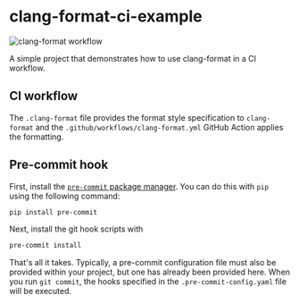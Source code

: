 # clang-format-ci-example

![clang-format workflow](https://github.com/PuneetMatharu/clang-format-ci-example/actions/workflows/clang-format.yml/badge.svg)

A simple project that demonstrates how to use clang-format in a CI workflow.

## CI workflow

The `.clang-format` file provides the format style specification to `clang-format`
and the `.github/workflows/clang-format.yml` GitHub Action applies the formatting.

## Pre-commit hook

First, install the [`pre-commit` package manager](https://pre-commit.com/). You
can do this with `pip` using the following command:
```bash
pip install pre-commit
```
Next, install the git hook scripts with
```bash
pre-commit install
```
That's all it takes. Typically, a pre-commit configuration file must also be
provided within your project, but one has already been provided here. When you
run `git commit`, the hooks specified in the `.pre-commit-config.yaml` file will
be executed.
